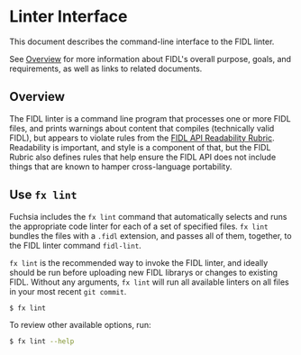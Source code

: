 # Linter Interface

This document describes the command-line interface to the FIDL linter.

See [Overview](../intro/README.md) for more information about FIDL's overall
purpose, goals, and requirements, as well as links to related documents.

## Overview

The FIDL linter is a command line program that processes one or more FIDL
files, and prints warnings about content that compiles (technically valid FIDL),
but appears to violate rules from the [FIDL API Readability Rubric][fidl-rubric].
Readability is important, and style is a component of that, but the FIDL Rubric
also defines rules that help ensure the FIDL API does not include things that are
known to hamper cross-language portability.

## Use `fx lint`

Fuchsia includes the `fx lint` command that automatically selects and runs the
appropriate code linter for each of a set of specified files. `fx lint` bundles
the files with a `.fidl` extension, and passes all of them, together, to the FIDL
linter command `fidl-lint`.

`fx lint` is the recommended way to invoke the FIDL linter, and ideally should be
run before uploading new FIDL librarys or changes to existing FIDL. Without any
arguments, `fx lint` will run all available linters on all files in your most
recent `git commit`.

```sh
$ fx lint
```

To review other available options, run:

```sh
$ fx lint --help
```

<!-- xrefs -->
[fidl-rubric]: /docs/development/api/fidl.md
